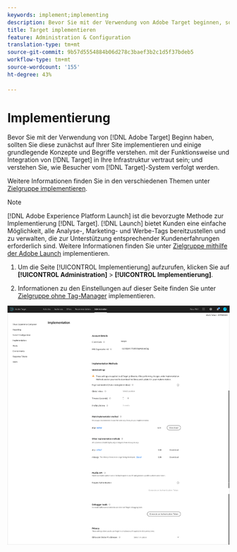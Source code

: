 ```yaml
---
keywords: implement;implementing
description: Bevor Sie mit der Verwendung von Adobe Target beginnen, sollten Sie Target auf Ihrer Site implementieren, sich mit einigen Grundkonzepten und Begriffen sowie mit der Funktionsweise von Target und mit dessen Integration in Ihre Infrastruktur vertraut machen und verstehen, wie Besucher durch das Target-System verfolgt werden.
title: Target implementieren
feature: Administration & Configuration
translation-type: tm+mt
source-git-commit: 9b57d5554884b06d278c3baef3b2c1d5f37bdeb5
workflow-type: tm+mt
source-wordcount: '155'
ht-degree: 43%

---
```



# Implementierung

Bevor Sie mit der Verwendung von [!DNL Adobe Target] Beginn haben, sollten Sie diese zunächst auf Ihrer Site implementieren und einige grundlegende Konzepte und Begriffe verstehen. mit der Funktionsweise und Integration von [!DNL Target] in Ihre Infrastruktur vertraut sein; und verstehen Sie, wie Besucher vom [!DNL Target]-System verfolgt werden.

Weitere Informationen finden Sie in den verschiedenen Themen unter [Zielgruppe implementieren](/help/c-implementing-target/implementing-target.md).

>[!NOTE]
>
>[!DNL Adobe Experience Platform Launch] ist die bevorzugte Methode zur Implementierung  [!DNL Target]. [!DNL Launch] bietet Kunden eine einfache Möglichkeit, alle Analyse-, Marketing- und Werbe-Tags bereitzustellen und zu verwalten, die zur Unterstützung entsprechender Kundenerfahrungen erforderlich sind. Weitere Informationen finden Sie unter [Zielgruppe mithilfe der Adobe Launch](/help/c-implementing-target/c-implementing-target-for-client-side-web/how-to-deployatjs/cmp-implementing-target-using-adobe-launch.md) implementieren.

1. Um die Seite [!UICONTROL Implementierung] aufzurufen, klicken Sie auf **[!UICONTROL Administration]** > **[!UICONTROL Implementierung]**.

1. Informationen zu den Einstellungen auf dieser Seite finden Sie unter [Zielgruppe ohne Tag-Manager](/help/c-implementing-target/c-implementing-target-for-client-side-web/how-to-deployatjs/implementing-target-without-a-tag-manager.md) implementieren.

![Implementierungsseite](/help/administrating-target/assets/implementation.png)